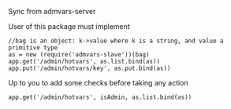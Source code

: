 Sync from admvars-server

User of this package must implement

    //bag is an object: k->value where k is a string, and value a primitive type
    as = new (require('admvars-slave'))(bag)
    app.get('/admin/hotvars', as.list.bind(as))
    app.put('/admin/hotvars/key', as.put.bind(as))

Up to you to add some checks before taking any action 
    
    app.get('/admin/hotvars', isAdmin, as.list.bind(as))